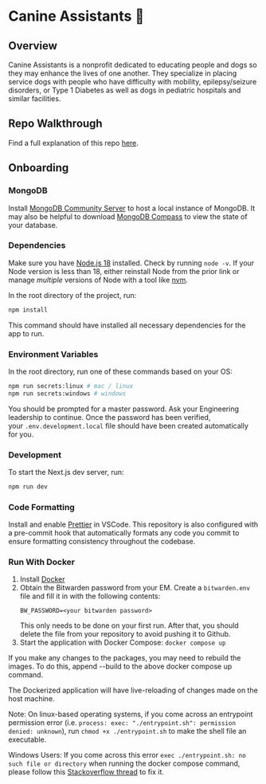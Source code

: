# Canine Assistants 🐶

## Overview

Canine Assistants is a nonprofit dedicated to educating people and dogs so they may enhance the lives of one another. They specialize in placing service dogs with people who have difficulty with mobility, epilepsy/seizure disorders, or Type 1 Diabetes as well as dogs in pediatric hospitals and similar facilities.

## Repo Walkthrough

Find a full explanation of this repo [here](https://www.notion.so/gtbitsofgood/Repo-Walkthrough-491ed6b3b4a24052a6b6e331a4307f66?pvs=4).

## Onboarding

### MongoDB

Install [MongoDB Community Server](https://www.mongodb.com/docs/manual/administration/install-community/) to host a local instance of MongoDB. It may also be helpful to download [MongoDB Compass](https://www.mongodb.com/try/download/compass#compass) to view the state of your database.

### Dependencies

Make sure you have [Node.js 18](https://nodejs.org/en) installed. Check by running `node -v`. If your Node version is less than 18, either reinstall Node from the prior link or manage _multiple_ versions of Node with a tool like [nvm](https://github.com/nvm-sh/nvm).

In the root directory of the project, run:

```sh
npm install
```

This command should have installed all necessary dependencies for the app to run.

### Environment Variables

In the root directory, run one of these commands based on your OS:

```sh
npm run secrets:linux # mac / linux
npm run secrets:windows # windows
```

You should be prompted for a master password. Ask your Engineering leadership to continue. Once the password has been verified, your `.env.development.local` file should have been created automatically for you.

### Development

To start the Next.js dev server, run:

```sh
npm run dev
```

### Code Formatting

Install and enable [Prettier](https://marketplace.visualstudio.com/items?itemName=esbenp.prettier-vscode) in VSCode. This repository is also configured with a pre-commit hook that automatically formats any code you commit to ensure formatting consistency throughout the codebase.

### Run With Docker

1.  Install [Docker](https://docs.docker.com/engine/install/)
2.  Obtain the Bitwarden password from your EM. Create a `bitwarden.env` file and fill it in with the following contents:
    ```
    BW_PASSWORD=<your bitwarden password>
    ```
    This only needs to be done on your first run. After that, you should delete the file from your repository to avoid pushing it to Github.
3.  Start the application with Docker Compose: `docker compose up`

If you make any changes to the packages, you may need to rebuild the images. To do this, append --build to the above docker compose up command.

The Dockerized application will have live-reloading of changes made on the host machine.

Note: On linux-based operating systems, if you come across an entrypoint permission error (i.e. `process: exec: "./entrypoint.sh": permission denied: unknown`), run `chmod +x ./entrypoint.sh` to make the shell file an executable.

Windows Users: If you come across this error `exec ./entrypoint.sh: no such file or directory` when running the docker compose command, please follow this [Stackoverflow thread](https://stackoverflow.com/questions/40452508/docker-error-on-an-entrypoint-script-no-such-file-or-directory) to fix it.
